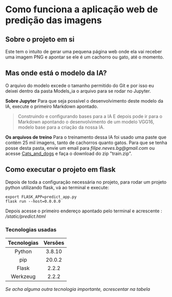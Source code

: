 # Como funciona a aplicação web de predição das imagens

## Sobre o projeto em si
Este tem o intuito de gerar uma pequena página web onde ela vai receber uma imagem PNG e apontar se ele é um cachorro ou gato, até o momento.

## Mas onde está o modelo da IA?
O arquivo do modelo excede o tamanho permitido do Git e por isso eu deixei dentro da pasta Models_ia o arquivo para se rodar no Jupyter. 

**Sobre Jupyter**
Para que seja possível o desenvolvimento deste modelo da IA, execute o primeiro Markdown apontado.
> Construindo e configurando bases para a IA
E depois pode ir para o Markdown apontando o desenvolvimento de um modelo VGG16, modelo base para a criação da nossa IA.

**Os arquivos de treino**
Para o treinamento dessa IA foi usado uma paste que contém 25 mil imagens, tanto de cachorros quanto gatos. Para que se tenha posse desta pasta, envie um email para _filipe.neves.bg@gmail.com_ ou acesse [Cats_and_dogs](https://www.kaggle.com/c/dogs-vs-cats/data) e faça o download do zip "train.zip".

## Como executar o projeto em flask
Depois de toda a configuração necessária no projeto, para rodar um projeto python utilizando flask, vá ao terminal e execute:
```
export FLASK_APP=predict_app.py
flask run --host=0.0.0.0
```

Depois acesse o primeiro endereço apontado pelo terminal e acrescente : _/static/predict.html_

### Tecnologias usadas
| Tecnologias | Versões |
|:-----------:|:-------:|
| Python      |  3.8.10 |
| pip         |  20.0.2 |
| Flask       |   2.2.2 |
| Werkzeug    |   2.2.2 |

_Se acha alguma outra tecnologia importante, acrescentar na tabela_


